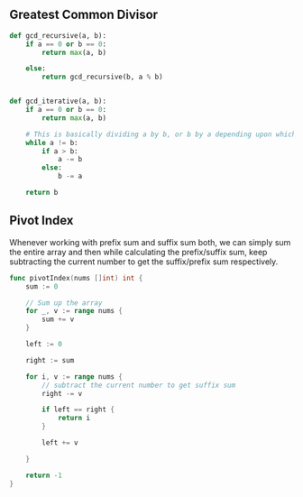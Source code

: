 ## Greatest Common Divisor

```py
def gcd_recursive(a, b):
    if a == 0 or b == 0:
        return max(a, b)

    else:
        return gcd_recursive(b, a % b)


def gcd_iterative(a, b):
    if a == 0 or b == 0:
        return max(a, b)

    # This is basically dividing a by b, or b by a depending upon which one's larger
    while a != b:
        if a > b:
            a -= b
        else:
            b -= a

    return b

```

## Pivot Index

Whenever working with prefix sum and suffix sum both, we can simply sum the entire array and then 
while calculating the prefix/suffix sum, keep subtracting the current number to get the suffix/prefix 
sum respectively.

```go
func pivotIndex(nums []int) int {
	sum := 0

    // Sum up the array
	for _, v := range nums {
		sum += v
	}

	left := 0

	right := sum

	for i, v := range nums {
        // subtract the current number to get suffix sum
		right -= v

		if left == right {
			return i
		}

		left += v

	}

	return -1
}
```
